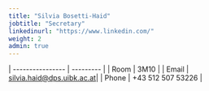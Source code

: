 ```yaml
---
title: "Silvia Bosetti-Haid"
jobtitle: "Secretary"
linkedinurl: "https://www.linkedin.com/"
weight: 2
admin: true
---
```



| ----------------  | --------- | 
| Room              | 3M10      | 
| Email             | [silvia.haid@dps.uibk.ac.at](mailto:silvia.haid@dps.uibk.ac.at)| 
| Phone             | +43 512 507 53226 | 
	